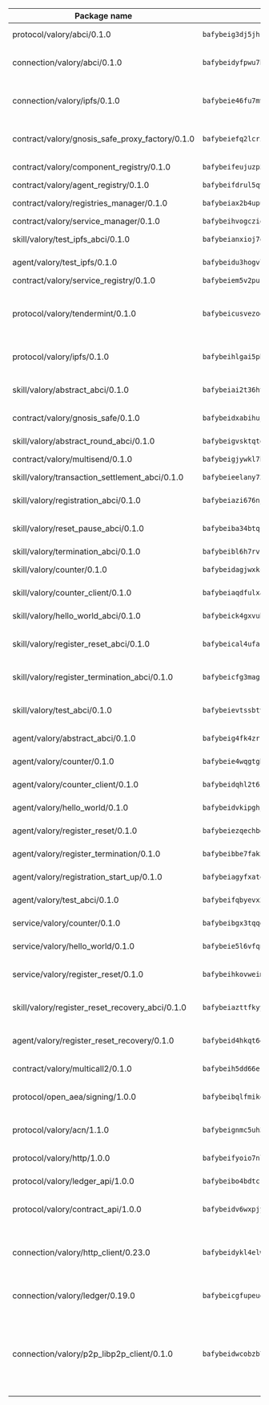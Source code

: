 | Package name                                                  | Package hash                                                  | Description                                                                                                                |
| ------------------------------------------------------------- | ------------------------------------------------------------- | -------------------------------------------------------------------------------------------------------------------------- |
| protocol/valory/abci/0.1.0                                    | `bafybeig3dj5jhsowlvg3t73kgobf6xn4nka7rkttakdb2gwsg5bp7rt7q4` | A protocol for ABCI requests and responses.                                                                                |
| connection/valory/abci/0.1.0                                  | `bafybeidyfpwu7hpanfj74zn6nkzmzoz2qharxfsnxzjr7bfldho2xzualu` | connection to wrap communication with an ABCI server.                                                                      |
| connection/valory/ipfs/0.1.0                                  | `bafybeie46fu7mv64q72dwzoxg77zbiv3pzsigzjk3rehjpm47cf3y77mha` | A connection responsible for uploading and downloading files from IPFS.                                                    |
| contract/valory/gnosis_safe_proxy_factory/0.1.0               | `bafybeiefq2lcrixbbqz5cji5vpnriydt4kfx5vvawg2vnmeadel2ar7yga` | Gnosis Safe proxy factory (GnosisSafeProxyFactory) contract                                                                |
| contract/valory/component_registry/0.1.0                      | `bafybeifeujuzp56zzdhyvxitnaakqetcqhbqr2x6jxnhj7ahzm7pb2y7uy` | Component registry contract                                                                                                |
| contract/valory/agent_registry/0.1.0                          | `bafybeifdrul5qvk5hj4ggy63ff3smt6wc4c67srnqxxfpbz3jsgbpuavgy` | Agent registry contract                                                                                                    |
| contract/valory/registries_manager/0.1.0                      | `bafybeiax2b4upu7uiea4otvc5jv3rnmnnb6g2bmb2jkrhqtuyjyylskt6i` | Registries Manager contract                                                                                                |
| contract/valory/service_manager/0.1.0                         | `bafybeihvogcziooqau7n22tejzan2baghjaodkb2u74i3aao7ffomk4aem` | Service Manager contract                                                                                                   |
| skill/valory/test_ipfs_abci/0.1.0                             | `bafybeianxioj7osbghd7jgn4whoggvog6c66xokybfbc6il5xjokgtyrfu` | IPFS e2e testing application.                                                                                              |
| agent/valory/test_ipfs/0.1.0                                  | `bafybeidu3hogvlbuaiojnxgszo3acgamaipesgwiijvd5ttupcuzefilli` | Agent for testing the ABCI connection.                                                                                     |
| contract/valory/service_registry/0.1.0                        | `bafybeiem5v2pukaklmhng3cckncdihs4shtwc4trejdrezt53lioejtk4u` | Service Registry contract                                                                                                  |
| protocol/valory/tendermint/0.1.0                              | `bafybeicusvezoqlmyt6iqomcbwaz3xkhk2qf3d56q5zprmj3xdxfy64k54` | A protocol for communication between two AEAs to share tendermint configuration details.                                   |
| protocol/valory/ipfs/0.1.0                                    | `bafybeihlgai5pbmkb6mjhvgy4gkql5uvpwvxbpdowczgz4ovxat6vajrq4` | A protocol specification for IPFS requests and responses.                                                                  |
| skill/valory/abstract_abci/0.1.0                              | `bafybeiai2t36ht3blisjneahv5almyfieqokl4auj2n43rj4k5chun2i44` | The abci skill provides a template of an ABCI application.                                                                 |
| contract/valory/gnosis_safe/0.1.0                             | `bafybeidxabihujlxvmnbf3tztjbwybyr5rlwjeniihnr5edfi6bpyjnevi` | Gnosis Safe (GnosisSafeL2) contract                                                                                        |
| skill/valory/abstract_round_abci/0.1.0                        | `bafybeigvsktqtqffu5xhzcomntpvlv66tcs6d7nrv37y52tacyu62qam2u` | abstract round-based ABCI application                                                                                      |
| contract/valory/multisend/0.1.0                               | `bafybeigjywkl7hydjsrkogob3xebj2ifhqwmfhhxoeyrndzhhxi5u6amey` | MultiSend contract                                                                                                         |
| skill/valory/transaction_settlement_abci/0.1.0                | `bafybeieelany726ziicod6n3mm7jy2e2plqopg7llgzpnihmviwuh6kbja` | ABCI application for transaction settlement.                                                                               |
| skill/valory/registration_abci/0.1.0                          | `bafybeiazi676nj3unptmfulw4az2c4llangxqps6y4j4bysszl4mttfvje` | ABCI application for common apps.                                                                                          |
| skill/valory/reset_pause_abci/0.1.0                           | `bafybeiba34btqcqlginioqs54bo7awz3cm5ckc2ohrjjelmpvfb27meisq` | ABCI application for resetting and pausing app executions.                                                                 |
| skill/valory/termination_abci/0.1.0                           | `bafybeibl6h7rvr5tgl6scczaa2thxwrb22uqsrn6uxnw7bbohvewebq4au` | Termination skill.                                                                                                         |
| skill/valory/counter/0.1.0                                    | `bafybeidagjwxkcpeltlzk3azq4b4idaibyxxv4iouis7pupmdfosinhc44` | The ABCI Counter application example.                                                                                      |
| skill/valory/counter_client/0.1.0                             | `bafybeiaqdfulxamdshw7fykfkqvkpvjb5bnmhv7ffrjiwdi4ktiulklx6q` | A client for the ABCI counter application.                                                                                 |
| skill/valory/hello_world_abci/0.1.0                           | `bafybeick4gxvubjbjxdh7hsobolwcwkonrdgiafxbtdtijuocgwc7sd4lm` | Hello World ABCI application.                                                                                              |
| skill/valory/register_reset_abci/0.1.0                        | `bafybeical4ufas7fcfjjerjshykhshujmre3ao6f2mgz5uzdmargb7tp6u` | ABCI application for dummy skill that registers and resets                                                                 |
| skill/valory/register_termination_abci/0.1.0                  | `bafybeicfg3magzwxk2igrakqvdn3ed3qbfqpxjrcx5r2uqggmuoltcndhe` | ABCI application for dummy skill that registers and resets                                                                 |
| skill/valory/test_abci/0.1.0                                  | `bafybeievtssbtvfdpuz5pnvzdlxd4fs2w665olarfwc4qdv3qnokpxeiae` | ABCI application for testing the ABCI connection.                                                                          |
| agent/valory/abstract_abci/0.1.0                              | `bafybeig4fk4zrrtcpvngmtkkuackdkpss47ygtkt7uevpdv6vhusmfdyxm` | The abstract ABCI AEA - for testing purposes only.                                                                         |
| agent/valory/counter/0.1.0                                    | `bafybeie4wqgtgb5b22zkrk2waxv3fpf5imgx6odelaenmx3mlzyuiolm6i` | The ABCI Counter example as an AEA                                                                                         |
| agent/valory/counter_client/0.1.0                             | `bafybeidqhl2t6i4iiyqfbo5ijjhuxr74rbqe2yhzhgxda3bdqig52sr4cy` | The ABCI Counter example as an AEA                                                                                         |
| agent/valory/hello_world/0.1.0                                | `bafybeidvkipghja7mncsvuh72hz3jv2upx2gdjcvq265awfl4thgqcwjbi` | Hello World ABCI example.                                                                                                  |
| agent/valory/register_reset/0.1.0                             | `bafybeiezqechbgsow54lnyly2oql3bjffrvib26g5civj5furggnjhoyt4` | Register reset to replicate Tendermint issue.                                                                              |
| agent/valory/register_termination/0.1.0                       | `bafybeibbe7fak5tngw7odeuvckwmimwbqeaa3ebb4qu6vdkc36tepqgs5y` | Register terminate to test the termination feature.                                                                        |
| agent/valory/registration_start_up/0.1.0                      | `bafybeiagyfxatqpwjk5w6bvb5m62aamlxaxg4pihojs4n4lqyhrp235nyu` | Registration start-up ABCI example.                                                                                        |
| agent/valory/test_abci/0.1.0                                  | `bafybeifqbyevx2jfi7k555v445mea2gsjxtewlx6ywhyxonhsekowqrpbi` | Agent for testing the ABCI connection.                                                                                     |
| service/valory/counter/0.1.0                                  | `bafybeibgx3tqqdvgoq6zxpg2itot4veiuiesd4in6aeycmxacknax4gf4y` | A set of agents incrementing a counter                                                                                     |
| service/valory/hello_world/0.1.0                              | `bafybeie5l6vfqn7fxmsnd2w4kj7a3ujlai432k6noltclhrqhrfjdoopmm` | A simple demonstration of a simple ABCI application                                                                        |
| service/valory/register_reset/0.1.0                           | `bafybeihkovweimeqtizwxkve4truanihcoqtx7kqrcpetu6a6mh7bcfk2q` | Test and debug tendermint reset mechanism.                                                                                 |
| skill/valory/register_reset_recovery_abci/0.1.0               | `bafybeiazttfkyykd2xzb7e253cdnazknmokkcjddxgluhuicgvld43ukhe` | ABCI application for dummy skill that registers and resets                                                                 |
| agent/valory/register_reset_recovery/0.1.0                    | `bafybeid4hkqt64cjcvcint4kduq6xbw3hynxhrqpvnxv426vegtmejt6ba` | Agent to showcase hard reset as a recovery mechanism.                                                                      |
| contract/valory/multicall2/0.1.0                              | `bafybeih5dd66eslm7rvcewoo6wqwu2flpo7zjygr4zvldfkicoqjq5nhpi` | The MakerDAO multicall2 contract.                                                                                          |
| protocol/open_aea/signing/1.0.0                               | `bafybeibqlfmikg5hk4phzak6gqzhpkt6akckx7xppbp53mvwt6r73h7tk4` | A protocol for communication between skills and decision maker.                                                            |
| protocol/valory/acn/1.1.0                                     | `bafybeignmc5uh3vgpuckljcj2tgg7hdqyytkm6m5b6v6mxtazdcvubibva` | The protocol used for envelope delivery on the ACN.                                                                        |
| protocol/valory/http/1.0.0                                    | `bafybeifyoio7nlh5zzyn5yz7krkou56l22to3cwg7gw5v5o3vxwklibhty` | A protocol for HTTP requests and responses.                                                                                |
| protocol/valory/ledger_api/1.0.0                              | `bafybeibo4bdtcrxi2suyzldwoetjar6pqfzm6vt5xal22ravkkcvdmtksi` | A protocol for ledger APIs requests and responses.                                                                         |
| protocol/valory/contract_api/1.0.0                            | `bafybeidv6wxpjyb2sdyibnmmum45et4zcla6tl63bnol6ztyoqvpl4spmy` | A protocol for contract APIs requests and responses.                                                                       |
| connection/valory/http_client/0.23.0                          | `bafybeidykl4elwbcjkqn32wt5h4h7tlpeqovrcq3c5bcplt6nhpznhgczi` | The HTTP_client connection that wraps a web-based client connecting to a RESTful API specification.                        |
| connection/valory/ledger/0.19.0                               | `bafybeicgfupeudtmvehbwziqfxiz6ztsxr5rxzvalzvsdsspzz73o5fzfi` | A connection to interact with any ledger API and contract API.                                                             |
| connection/valory/p2p_libp2p_client/0.1.0                     | `bafybeidwcobzb7ut3efegoedad7jfckvt2n6prcmd4g7xnkm6hp6aafrva` | The libp2p client connection implements a tcp connection to a running libp2p node as a traffic delegate to send/receive envelopes to/from agents in the DHT. |

